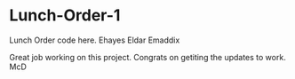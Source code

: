 # Lunch-Order-1
Lunch Order code here. Ehayes Eldar Emaddix

Great job working on this project.  Congrats on getiting the updates to work.  McD
